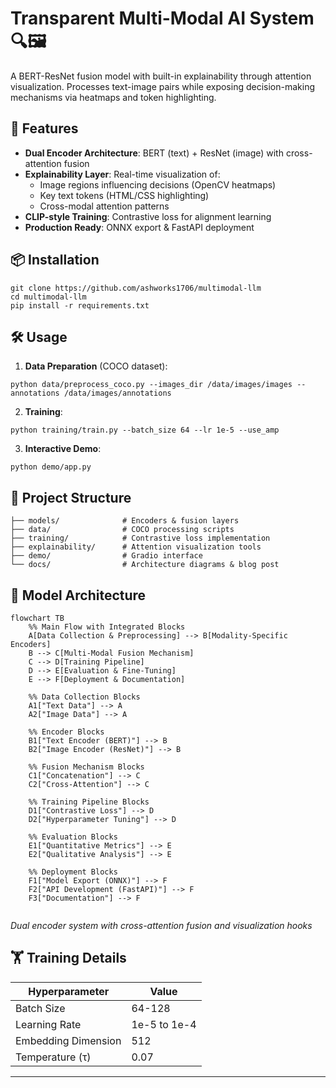 # Transparent Multi-Modal AI System 🔍🖼️

A BERT-ResNet fusion model with built-in explainability through attention visualization. Processes text-image pairs while exposing decision-making mechanisms via heatmaps and token highlighting.

## 🚀 Features
- **Dual Encoder Architecture**: BERT (text) + ResNet (image) with cross-attention fusion
- **Explainability Layer**: Real-time visualization of:
  - Image regions influencing decisions (OpenCV heatmaps)
  - Key text tokens (HTML/CSS highlighting)
  - Cross-modal attention patterns
- **CLIP-style Training**: Contrastive loss for alignment learning
- **Production Ready**: ONNX export & FastAPI deployment

## 📦 Installation
```
git clone https://github.com/ashworks1706/multimodal-llm
cd multimodal-llm
pip install -r requirements.txt
```

## 🛠️ Usage
1. **Data Preparation** (COCO dataset):
```
python data/preprocess_coco.py --images_dir /data/images/images --annotations /data/images/annotations
```

2. **Training**:
```
python training/train.py --batch_size 64 --lr 1e-5 --use_amp
```

3. **Interactive Demo**:
```
python demo/app.py
```

## 🧠 Project Structure
```
├── models/              # Encoders & fusion layers
├── data/                # COCO processing scripts
├── training/            # Contrastive loss implementation
├── explainability/      # Attention visualization tools
├── demo/                # Gradio interface
└── docs/                # Architecture diagrams & blog post
```

## 📐 Model Architecture

```mermaid
flowchart TB
    %% Main Flow with Integrated Blocks
    A[Data Collection & Preprocessing] --> B[Modality-Specific Encoders]
    B --> C[Multi-Modal Fusion Mechanism]
    C --> D[Training Pipeline]
    D --> E[Evaluation & Fine-Tuning]
    E --> F[Deployment & Documentation]

    %% Data Collection Blocks
    A1["Text Data"] --> A
    A2["Image Data"] --> A

    %% Encoder Blocks
    B1["Text Encoder (BERT)"] --> B
    B2["Image Encoder (ResNet)"] --> B

    %% Fusion Mechanism Blocks
    C1["Concatenation"] --> C
    C2["Cross-Attention"] --> C

    %% Training Pipeline Blocks
    D1["Contrastive Loss"] --> D
    D2["Hyperparameter Tuning"] --> D

    %% Evaluation Blocks
    E1["Quantitative Metrics"] --> E
    E2["Qualitative Analysis"] --> E

    %% Deployment Blocks
    F1["Model Export (ONNX)"] --> F
    F2["API Development (FastAPI)"] --> F
    F3["Documentation"] --> F


```

*Dual encoder system with cross-attention fusion and visualization hooks*

## 🏋️ Training Details
| Hyperparameter      | Value        |
|---------------------|--------------|
| Batch Size          | 64-128       |
| Learning Rate       | 1e-5 to 1e-4 |
| Embedding Dimension | 512          |
| Temperature (τ)     | 0.07         |


---
